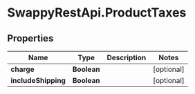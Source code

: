 # SwappyRestApi.ProductTaxes

## Properties
Name | Type | Description | Notes
------------ | ------------- | ------------- | -------------
**charge** | **Boolean** |  | [optional] 
**includeShipping** | **Boolean** |  | [optional] 


